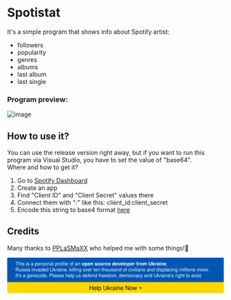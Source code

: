 # Spotistat
It's a simple program that shows info about Spotify artist:
- followers
- popularity
- genres
- albums
- last album
- last single
### Program preview:

![image](https://github.com/ShadowPrice1328/Spotistat/assets/60846759/33aae62f-e04a-4a56-8805-ddf15f70ab3b)

## How to use it?
You can use the release version right away, but if you want to run this program via Visual Studio, you have to set the value of "base64".\
Where and how to get it? 
1) Go to [Spotify Dashboard](https://developer.spotify.com/dashboard/)
2) Create an app
3) Find "Client ID" and "Client Secret" values there
4) Connect them with ":" like this: client_id:client_secret
5) Encode this string to base4 format [here](https://www.base64encode.org/)
## Credits
Many thanks to [PPLaSMaXX](https://github.com/PPLaSMaXX) who helped me with some things!💚

[![Stand With Ukraine](https://raw.githubusercontent.com/vshymanskyy/StandWithUkraine/main/banner-personal-page.svg)](https://stand-with-ukraine.pp.ua)
